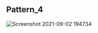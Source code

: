 ## Pattern_4
![Screenshot 2021-09-02 194734](https://user-images.githubusercontent.com/87390353/131861002-79861683-9dc1-47e1-9835-07d9366677ea.jpg)
